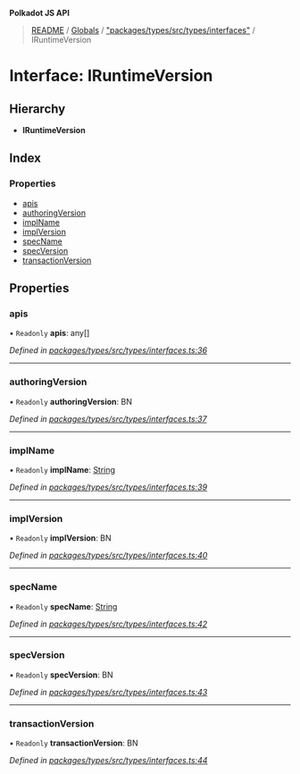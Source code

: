 **Polkadot JS API**

> [README](../README.md) / [Globals](../globals.md) / ["packages/types/src/types/interfaces"](../modules/_packages_types_src_types_interfaces_.md) / IRuntimeVersion

# Interface: IRuntimeVersion

## Hierarchy

* **IRuntimeVersion**

## Index

### Properties

* [apis](_packages_types_src_types_interfaces_.iruntimeversion.md#apis)
* [authoringVersion](_packages_types_src_types_interfaces_.iruntimeversion.md#authoringversion)
* [implName](_packages_types_src_types_interfaces_.iruntimeversion.md#implname)
* [implVersion](_packages_types_src_types_interfaces_.iruntimeversion.md#implversion)
* [specName](_packages_types_src_types_interfaces_.iruntimeversion.md#specname)
* [specVersion](_packages_types_src_types_interfaces_.iruntimeversion.md#specversion)
* [transactionVersion](_packages_types_src_types_interfaces_.iruntimeversion.md#transactionversion)

## Properties

### apis

• `Readonly` **apis**: any[]

*Defined in [packages/types/src/types/interfaces.ts:36](https://github.com/polkadot-js/api/blob/0c4cc51f7/packages/types/src/types/interfaces.ts#L36)*

___

### authoringVersion

• `Readonly` **authoringVersion**: BN

*Defined in [packages/types/src/types/interfaces.ts:37](https://github.com/polkadot-js/api/blob/0c4cc51f7/packages/types/src/types/interfaces.ts#L37)*

___

### implName

• `Readonly` **implName**: [String](../classes/_packages_types_src_primitive_text_.text.md#string)

*Defined in [packages/types/src/types/interfaces.ts:39](https://github.com/polkadot-js/api/blob/0c4cc51f7/packages/types/src/types/interfaces.ts#L39)*

___

### implVersion

• `Readonly` **implVersion**: BN

*Defined in [packages/types/src/types/interfaces.ts:40](https://github.com/polkadot-js/api/blob/0c4cc51f7/packages/types/src/types/interfaces.ts#L40)*

___

### specName

• `Readonly` **specName**: [String](../classes/_packages_types_src_primitive_text_.text.md#string)

*Defined in [packages/types/src/types/interfaces.ts:42](https://github.com/polkadot-js/api/blob/0c4cc51f7/packages/types/src/types/interfaces.ts#L42)*

___

### specVersion

• `Readonly` **specVersion**: BN

*Defined in [packages/types/src/types/interfaces.ts:43](https://github.com/polkadot-js/api/blob/0c4cc51f7/packages/types/src/types/interfaces.ts#L43)*

___

### transactionVersion

• `Readonly` **transactionVersion**: BN

*Defined in [packages/types/src/types/interfaces.ts:44](https://github.com/polkadot-js/api/blob/0c4cc51f7/packages/types/src/types/interfaces.ts#L44)*
